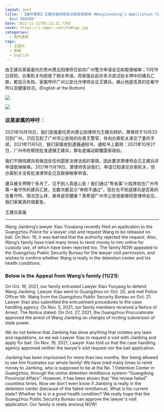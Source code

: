 ```yaml
---
layout: post
title: "【案件更新】王建兵被拒绝会见和取保候审 #WangJianbing’s Application for Lawyer Visit and
  Bail DENIED"
date: 2021-11-21T05:23:21.730Z
cover: https://i.imgur.com/jPaWugq.jpg
categories:
  - 案件通报
tags:
  - 王建兵
  - 家属
  - English
---
```

由王建兵家属委托的贵州萧云阳律师日前向广州警方申请会见和取保候审；11月19日获知，办案机关均拒绝了相关申请。而家属此前亦多次尝试给关押中的建兵汇款，都显示失败。家属呼吁广州公安允许律师会见王建兵，确认他是否真的在看守所以及健康状况。(English at the Bottom)

![](https://i.imgur.com/PigyI2s.png)

![](https://i.imgur.com/jPaWugq.jpg)

<!--more-->

### 这是家属的呼吁：

2021年10月16日，我们家属委托贵州萧云阳律师为王建兵辨护。萧律师于10月20日到广州，21日见到了广州市公安局的办案王警官，并向办案机关递交了委托手续。2021年11月5日，我们家属收到逮捕通知书，通知书上载明：2021年10月27日，广州市检察院批准逮捕王建兵，罪名是煽动颠覆国家政权。

我们不相信建兵有做违反任何国家法律法规的事情，因此要求萧律师会见王建兵并申请取保候审。2021年11月19日，萧律师告诉我们，申请已知递交办案机关，但办案机关没有批准律师会见及取保候审申请。

建兵被关押两个多月了，见不到人真是心急！我们通过“粤省事”小程序给在广州市第一看守所的建兵汇款，无数次都显示“审核不通过”，现在也不知道建兵是否真的在看守所、情况怎么样、身体是否健康？真希望广州市公安局能够同意律师会见，我们家属真的很着急。

王建兵家属

---

Wang Jianbing’s lawyer Xiao Yunqiang recently filed an application to the Guangzhou Police for a lawyer visit and request Wang to be released on bail. On Nov. 19, it was learned that the authority rejected the request. Also, Wang’s family have tried many times to remit money to him online for custody use, of which have been rejected too. The family NOW appealed to the Guangzhou Public Security Bureau for the lawyer visit permission, and wishes to confirm whether Wang is really in the detention center and his health conditions.

### Below is the Appeal from Wang’s family (11/21):

On Oct. 16, 2021, our family entrusted Lawyer Xiao Yunyang to defend Wang Jianbing. Lawyer Xiao went to Guangzhou on Oct. 20, and met Police Officer Mr. Wang from the Guangzhou Public Security Bureau on Oct. 21. Lawyer Xiao also submitted the entrustment procedures to the case handling agency. On Nov. 5, 2021, our family members received a Notice of Arrest. The Notice stated: On Oct. 27, 2021, the Guangzhou Procuratorate approved the arrest of Wang Jianbing on charges of inciting subversion of state power.

We do not believe that Jianbing has done anything that violates any laws and regulations, so we ask Lawyer Xiao to request a visit with Jianbing and apply for bail. On Nov. 19, 2021, Lawyer Xiao told us that the case handling agency approved neither the lawyer’s visit request nor the bail application.

Jianbing has been imprisoned for more than two months. Nor being allowed to see him frustrates our whole family! We have tried many times to remit money to Jianbing, who is supposed to be at the No. 1 Detention Center in Guangzhou, through the online detention remittance system-"Guangdong Provincial Affairs". However, it has been shown that "the review failed" countless times. Now we don't even know if Jianbing is really in the detention center (because of the failed remittance). What is his current state? Whether he is in a good health condition? We really hope that the Guangzhou Public Security Bureau can approve the lawyer's visit application. Our family is really anxious NOW!

